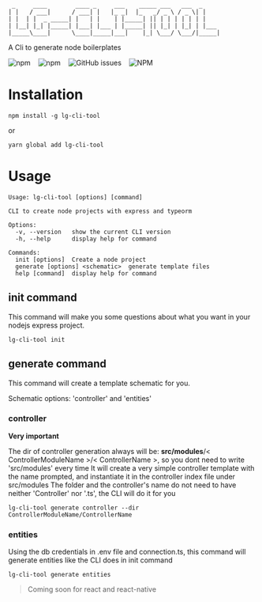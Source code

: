  ```
  _     ____        ____ _     ___    _____ ___   ___  _     
 | |   / ___|      / ___| |   |_ _|  |_   _/ _ \ / _ \| |    
 | |  | |  _ _____| |   | |    | |_____| || | | | | | | |    
 | |__| |_| |_____| |___| |___ | |_____| || |_| | |_| | |___ 
 |_____\____|      \____|_____|___|    |_| \___/ \___/|_____|

 ```

A Cli to generate node boilerplates

![npm](https://img.shields.io/npm/v/lg-cli-tool?style=flat-square)&nbsp;&nbsp;&nbsp;
![npm](https://img.shields.io/npm/dt/lg-cli-tool?style=flat-square)&nbsp;&nbsp;&nbsp;
![GitHub issues](https://img.shields.io/github/issues/luiys/lg-cli-tool?style=flat-square)&nbsp;&nbsp;&nbsp;
![NPM](https://img.shields.io/npm/l/lg-cli-tool?style=flat-square)&nbsp;&nbsp;&nbsp;

# Installation

```shell
npm install -g lg-cli-tool
```
or
```shell
yarn global add lg-cli-tool
```

# Usage

```shell
Usage: lg-cli-tool [options] [command]

CLI to create node projects with express and typeorm

Options:
  -v, --version   show the current CLI version      
  -h, --help      display help for command

Commands:
  init [options]  Create a node project
  generate [options] <schematic>  generate template files
  help [command]  display help for command
```

## init command

This command will make you some questions about what you want in your nodejs express project.

```shell
lg-cli-tool init 
```

## generate command

This command will create a template schematic for you.

Schematic options: 'controller' and 'entities'

### controller

**Very important**

The dir of controller generation always will be: **src/modules**/< ControllerModuleName >/< ControllerName >, so you dont need to write 'src/modules' every time
It will create a very simple controller template with the name prompted, and instantiate it in the controller index file under src/modules
The folder and the controller's name do not need to have neither 'Controller' nor '.ts', the CLI will do it for you

```shell
lg-cli-tool generate controller --dir ControllerModuleName/ControllerName
```
### entities

Using the db credentials in .env file and connection.ts, this command will generate entities like the CLI does in init command

```shell
lg-cli-tool generate entities
```



> Coming soon for react and react-native